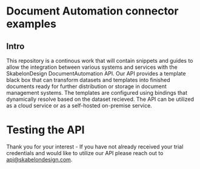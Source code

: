 # Document Automation connector examples

## Intro

This repository is a continous work that will contain snippets and guides to allow the integration between various systems and services with the SkabelonDesign DocumentAutomation API. Our API provides a template black box that can transform datasets and templates into finished documents ready for further distribution or storage in document management systems. The templates are configured using bindings that dynamically resolve based on the dataset recieved. The API can be utilized as a cloud service or as a self-hosted on-premise service.

# Testing the API

Thank you for your interest - If you have not already received your trial credentials and would like to utilize our API please reach out to api@skabelondesign.com.


